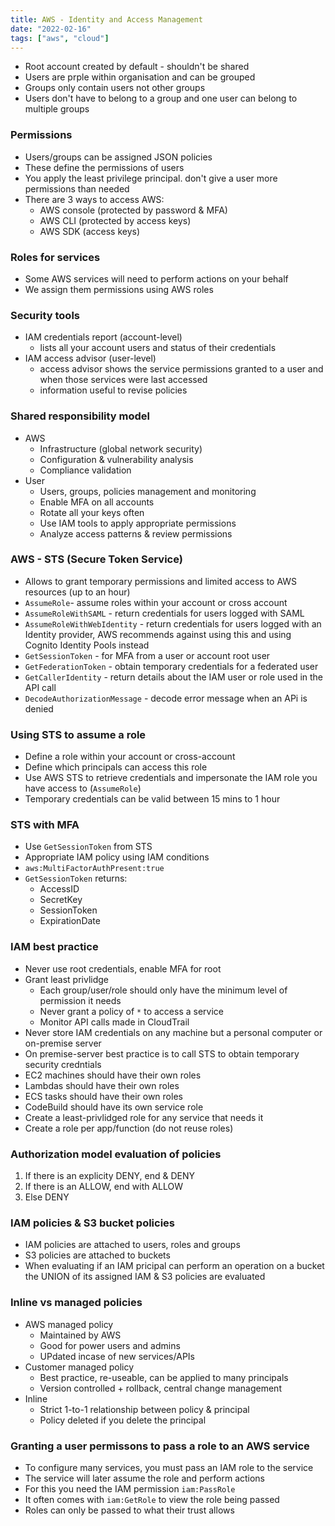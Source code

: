 ```yaml
---
title: AWS - Identity and Access Management
date: "2022-02-16"
tags: ["aws", "cloud"]
---
```

- Root account created by default - shouldn't be shared
- Users are prple within organisation and can be grouped
- Groups only contain users not other groups
- Users don't have to belong to a group and one user can belong to multiple groups

### Permissions
- Users/groups can be assigned JSON policies
- These define the permissions of users
- You apply the least privilege principal. don't give a user more permissions than needed
- There are 3 ways to access AWS:
    - AWS console (protected by password & MFA)
    - AWS CLI (protected by access keys)
    - AWS SDK (access keys)

### Roles for services
- Some AWS services will need to perform actions on your behalf
- We assign them permissions using AWS roles

### Security tools
- IAM credentials report (account-level)
    - lists all your account users and status of their credentials
- IAM access advisor (user-level)
    - access advisor shows the service permissions granted to a user and when those services were last accessed
    - information useful to revise policies

### Shared responsibility model
- AWS
    - Infrastructure (global network security)
    - Configuration & vulnerability analysis
    - Compliance validation
- User
    - Users, groups, policies management and monitoring
    - Enable MFA on all accounts
    - Rotate all your keys often
    - Use IAM tools to apply appropriate permissions
    - Analyze access patterns & review permissions

### AWS - STS (Secure Token Service)
- Allows to grant temporary permissions and limited access to AWS resources (up to an hour)
- `AssumeRole`- assume roles within your account or cross account
- `AssumeRoleWithSAML` - return credentials for users logged with SAML
- `AssumeRoleWithWebIdentity` - return credentials for users logged with an Identity provider, AWS recommends against using this and using Cognito Identity Pools instead
- `GetSessionToken` - for MFA from a user or account root user
- `GetFederationToken` - obtain temporary credentials for a federated user
- `GetCallerIdentity` - return details about the IAM user or role used in the API call
- `DecodeAuthorizationMessage` - decode error message when an APi is denied

### Using STS to assume a role
- Define a role within your account or cross-account
- Define which principals can access this role
- Use AWS STS to retrieve credentials and impersonate the IAM role you have access to (`AssumeRole`)
- Temporary credentials can be valid between 15 mins to 1 hour

### STS with MFA
- Use `GetSessionToken` from STS
- Appropriate IAM policy using IAM conditions
- `aws:MultiFactorAuthPresent:true`
- `GetSessionToken` returns:
    - AccessID
    - SecretKey
    - SessionToken
    - ExpirationDate

### IAM best practice
- Never use root credentials, enable MFA for root
- Grant least privlidge
    - Each group/user/role should only have the minimum level of permission it needs
    - Never grant a policy of `*` to access a service
    - Monitor API calls made in CloudTrail
- Never store IAM credentials on any machine but a personal computer or on-premise server
- On premise-server best practice is to call STS to obtain temporary security credntials
- EC2 machines should have their own roles
- Lambdas should have their own roles
- ECS tasks should have their own roles
- CodeBuild should have its own service role
- Create a least-privlidged role for any service that needs it
- Create a role per app/function (do not reuse roles)

### Authorization model evaluation of policies
1. If there is an explicity DENY, end & DENY
2. If there is an ALLOW, end with ALLOW
3. Else DENY

### IAM policies & S3 bucket policies
- IAM policies are attached to users, roles and groups
- S3 policies are attached to buckets
- When evaluating if an IAM pricipal can perform an operation on a bucket the UNION of its assigned IAM & S3 policies are evaluated

### Inline vs managed policies
- AWS managed policy
    - Maintained by AWS
    - Good for power users and admins
    - UPdated incase of new services/APIs
- Customer managed policy
    - Best practice, re-useable, can be applied to many principals
    - Version controlled + rollback, central change management
- Inline
    - Strict 1-to-1 relationship between policy & principal
    - Policy deleted if you delete the principal

### Granting a user permissons to pass a role to an AWS service
- To configure many services, you must pass an IAM role to the service
- The service will later assume the role and perform actions
- For this you need the IAM permission `iam:PassRole`
- It often comes with `iam:GetRole` to view the role being passed
- Roles can only be passed to what their trust allows